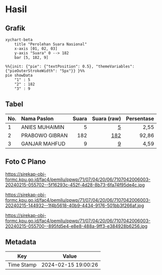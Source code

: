 # Hasil

## Grafik

```mermaid
xychart-beta
    title "Perolehan Suara Nasional"
    x-axis [01, 02, 03]
    y-axis "Suara" 0 --> 182
    bar [5, 182, 9]
```

```mermaid
%%{init: {"pie": {"textPosition": 0.5}, "themeVariables": {"pieOuterStrokeWidth": "5px"}} }%%
pie showData
    "1" : 5
    "2" : 182
    "3" : 9
```

## Tabel

| No. | Nama Paslon    | Suara | Suara (raw) | Persentase |
|:--- |:-------------- | -----:| -----------:| ----------:|
| 1   | ANIES MUHAIMIN | 5     | [5][p-1]    | 2,55       |
| 2   | PRABOWO GIBRAN | 182   | [182][p-2]  | 92,86      |
| 3   | GANJAR MAHFUD  | 9     | [9][p-3]    | 4,59       |


[p-1]: https://github.com/gigit-pemilu/pemilu-2024/blob/main/pilpres/hitung-suara/sub/71-sulawesi-utara/sub/07-minahasa-tenggara/sub/04-ratatotok/sub/2006-basaan-satu/sub/003-tps/sub/paslon-1.txt
[p-2]: https://github.com/gigit-pemilu/pemilu-2024/blob/main/pilpres/hitung-suara/sub/71-sulawesi-utara/sub/07-minahasa-tenggara/sub/04-ratatotok/sub/2006-basaan-satu/sub/003-tps/sub/paslon-2.txt
[p-3]: https://github.com/gigit-pemilu/pemilu-2024/blob/main/pilpres/hitung-suara/sub/71-sulawesi-utara/sub/07-minahasa-tenggara/sub/04-ratatotok/sub/2006-basaan-satu/sub/003-tps/sub/paslon-3.txt

## Foto C Plano

https://sirekap-obj-formc.kpu.go.id/fac4/pemilu/ppwp/71/07/04/20/06/7107042006003-20240215-055702--5f16293c-452f-4d28-8b73-6fa74f95de4c.jpg

https://sirekap-obj-formc.kpu.go.id/fac4/pemilu/ppwp/71/07/04/20/06/7107042006003-20240215-144932--1f4b5618-40b9-4434-9176-501bb3f266af.jpg

https://sirekap-obj-formc.kpu.go.id/fac4/pemilu/ppwp/71/07/04/20/06/7107042006003-20240215-055700--895fd5e4-e8e8-488a-9ff3-e384928b6256.jpg


## Metadata

| Key        | Value               |
| ---------- | ------------------- |
| Time Stamp | 2024-02-15 19:00:26 |



